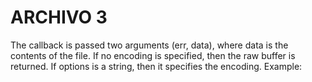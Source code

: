# ARCHIVO 3
The callback is passed two arguments (err, data), where data is the contents of the file.
If no encoding is specified, then the raw buffer is returned.
If options is a string, then it specifies the encoding. Example: